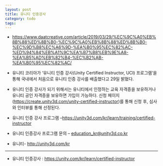 ```yaml
---
layout: post
title: 유니티 인증강사
category: todo
tags: 
---
```


* https://www.daatcreative.com/article/2019/03/29/%EC%9C%A0%EB%8B%88%ED%8B%B0-%EC%9C%A0%EB%8B%88%ED%8B%B0-%EC%9D%B8%EC%A6%9D-%EA%B0%95%EC%82%AC-%ED%94%84%EB%A1%9C%EA%B7%B8%EB%9E%A8-%EA%B5%AD%EB%82%B4-%EC%B2%AB-%EA%B0%95%EC%82%AC/


* 유니티 코리아가 ‘유니티 인증 강사(Unity Certified Instructor, UCI) 프로그램’을 통해 국내에서 처음으로 유니티 인증 강사를 배출했다고 29일 밝혔다.
* 유니티 인증 강사가 되기 위해서는 유니티에서 인정하는 교육 자격증을 보유하거나 유니티 공인 자격증을 보유하면 가입이 가능하다. 신청 페이지(https://create.unity3d.com/unity-certified-instructor)를 통해 신청 후, 심사와 인터뷰를 통해 선정된다.
* 유니티 인증 강사 프로그램 –https://unity3d.com/kr/learn/training/certified-instructor
* 유니티 인증강사 프로그램 문의 – education_kr@unity3d.co.kr
* 유니티- http://unity3d.com/kr

---

* 유니티 인증강사 : <https://unity.com/kr/learn/certified-instructor>